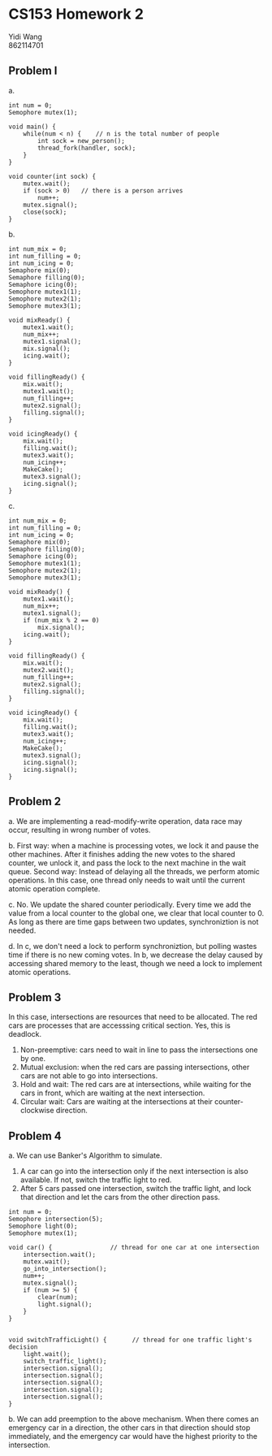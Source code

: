 # CS153 Homework 2
Yidi Wang <br>
862114701 <br>

## Problem I
a. 
```
int num = 0;
Semophore mutex(1);

void main() {
    while(num < n) {    // n is the total number of people
        int sock = new_person();
        thread_fork(handler, sock);
    }
}

void counter(int sock) {
    mutex.wait();
    if (sock > 0)   // there is a person arrives
        num++;
    mutex.signal();
    close(sock);
}
```

<!---
```
int num = 0;
int total = N;
Semaphore restuarant(0);

void main() {
    restaurant.wait();
    GoToRestaurant();
}

void counter() {
    num++;
    if (num >= total)
        restaurant.signal();
}
```
-->
b. 
<!---
```
int num_mix = 0;
int num_filling = 0;
int num_icing = 0;

main() {
    while(1) {
        int sock = new_ingredient();
        thread_fork(counter, sock);
        if (num_mix >= 1 && filling >= 1 && icing >= 1) {
            makecake();
            num_mix--;
            num_filling--;
            num_icing--;
        }
    }
}

counter(sock) {
    if (sock == MIX)
        num_mix++;
    if (sock == FILLING)
        num_filling++;
    if (sock == icing)
        num_icing++;
    close(sock);
}
```
-->

```
int num_mix = 0;
int num_filling = 0;
int num_icing = 0;
Semaphore mix(0);
Semaphore filling(0);
Semaphore icing(0);
Semophore mutex1(1);
Semophore mutex2(1);
Semophore mutex3(1);

void mixReady() {
    mutex1.wait();
    num_mix++;
    mutex1.signal();
    mix.signal();
    icing.wait();
}

void fillingReady() {
    mix.wait();
    mutex1.wait();
    num_filling++;
    mutex2.signal();
    filling.signal();
}

void icingReady() {
    mix.wait();
    filling.wait();
    mutex3.wait();
    num_icing++;
    MakeCake();
    mutex3.signal();
    icing.signal();
}

```

c. 
<!---
```
int num_mix = 0;
int num_filling = 0;
int num_icing = 0;

main() {
    while(1) {
        int sock = new_ingredient();
        thread_fork(counter, sock);
        if (num_mix >= 2 && filling >= 1 && icing >= 1) {
            makecake();
            num_mix -= 2;
            num_filling--;
            num_icing--;
        }
    }
}

counter(sock) {
    if (sock == MIX)
        num_mix++;
    if (sock == FILLING)
        num_filling++;
    if (sock == icing)
        num_icing++;
    close(sock);
}
```
-->

```
int num_mix = 0;
int num_filling = 0;
int num_icing = 0;
Semaphore mix(0);
Semaphore filling(0);
Semaphore icing(0);
Semophore mutex1(1);
Semophore mutex2(1);
Semophore mutex3(1);

void mixReady() {
    mutex1.wait();
    num_mix++;
    mutex1.signal();
    if (num_mix % 2 == 0)
        mix.signal();
    icing.wait();
}

void fillingReady() {
    mix.wait();
    mutex2.wait();
    num_filling++;
    mutex2.signal();
    filling.signal();
}

void icingReady() {
    mix.wait();
    filling.wait();
    mutex3.wait();
    num_icing++;
    MakeCake();
    mutex3.signal();
    icing.signal();
    icing.signal();
}

```

## Problem 2
a. We are implementing a read-modify-write operation, data race may occur, resulting in wrong number of votes.

b. First way: when a machine is processing votes, we lock it and pause the other machines. After it finishes adding the new votes to the shared counter, we unlock it, and pass the lock to the next machine in the wait queue.
Second way: Instead of delaying all the threads, we perform atomic operations. In this case, one thread only needs to wait until the current atomic operation complete.

c. No. 
We update the shared counter periodically. Every time we add the value from a local counter to the global one, we clear that local counter to 0. As long as there are time gaps between two updates, synchroniztion is not needed.

d. In c, we don't need a lock to perform synchroniztion, but polling wastes time if there is no new coming votes.
In b, we decrease the delay caused by accessing shared memory to the least, though we need a lock to implement atomic operations.

## Problem 3
In this case, intersections are resources that need to be allocated. The red cars are processes that are accesssing critical section.
Yes, this is deadlock.
1. Non-preemptive: cars need to wait in line to pass the intersections one by one.
2. Mutual exclusion: when the red cars are passing intersections, other cars are not able to go into intersections.
3. Hold and wait: The red cars are at intersections, while waiting for the cars in front, which are waiting at the next intersection.
4. Circular wait: Cars are waiting at the intersections at their counter-clockwise direction.

## Problem 4
a. We can use Banker's Algorithm to simulate.
1. A car can go into the intersection only if the next intersection is also available. If not, switch the traffic light to red.
2. After 5 cars passed one intersection, switch the traffic light, and lock that direction and let the cars from the other direction pass.

```
int num = 0;
Semophore intersection(5);
Semophore light(0);
Semophore mutex(1);

void car() {                // thread for one car at one intersection
    intersection.wait();
    mutex.wait();
    go_into_intersection();
    num++;
    mutex.signal();
    if (num >= 5) {
        clear(num);
        light.signal();
    }
}


void switchTrafficLight() {       // thread for one traffic light's decision
    light.wait();
    switch_traffic_light();
    intersection.signal();
    intersection.signal();
    intersection.signal();
    intersection.signal();
    intersection.signal();
}
```

b. We can add preemption to the above mechanism. When there comes an emergency car in a direction, the other cars in that direction should stop immediately, and the emergency car would have the highest priority to the intersection.